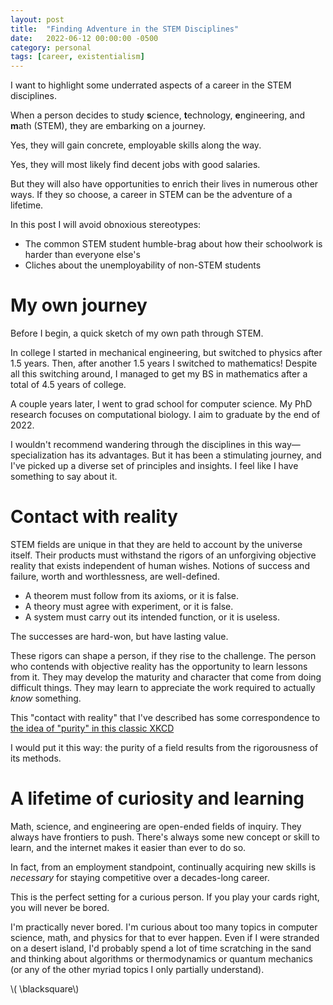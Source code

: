 ```yaml
---
layout: post
title:  "Finding Adventure in the STEM Disciplines"
date:   2022-06-12 00:00:00 -0500
category: personal 
tags: [career, existentialism] 
---
```


I want to highlight some underrated aspects of a career in the STEM disciplines.

When a person decides to study **s**cience, **t**echnology, **e**ngineering, and **m**ath (STEM), they are embarking on a journey.

Yes, they will gain concrete, employable skills along the way.

Yes, they will most likely find decent jobs with good salaries.

But they will also have opportunities to enrich their lives in numerous other ways.
If they so choose, a career in STEM can be the adventure of a lifetime.

In this post I will avoid obnoxious stereotypes:

* The common STEM student humble-brag about how their schoolwork is harder than everyone else's
* Cliches about the unemployability of non-STEM students


# My own journey

Before I begin, a quick sketch of my own path through STEM.

In college I started in mechanical engineering, but switched to physics after 1.5 years.
Then, after another 1.5 years I switched to mathematics! Despite all this switching around,
I managed to get my BS in mathematics after a total of 4.5 years of college.

A couple years later, I went to grad school for computer science.
My PhD research focuses on computational biology.
I aim to graduate by the end of 2022.

I wouldn't recommend wandering through the disciplines in this way&mdash;specialization has its advantages.
But it has been a stimulating journey, and I've picked up a diverse set of principles and insights.
I feel like I have something to say about it.


# Contact with reality

STEM fields are unique in that they are held to account by the universe itself.
Their products must withstand the rigors of an unforgiving objective reality that exists independent of human wishes. 
Notions of success and failure, worth and worthlessness, are well-defined.

* A theorem must follow from its axioms, or it is false.
* A theory must agree with experiment, or it is false.
* A system must carry out its intended function, or it is useless.

The successes are hard-won, but have lasting value.

These rigors can shape a person, if they rise to the challenge.
The person who contends with objective reality has the opportunity to learn lessons from it.
They may develop the maturity and character that come from doing difficult things.
They may learn to appreciate the work required to actually _know_ something.

This "contact with reality" that I've described has some correspondence 
to [the idea of "purity" in this classic XKCD](https://imgs.xkcd.com/comics/purity.png)

I would put it this way: the purity of a field results from the rigorousness of its methods.

<!--
The social sciences certainly have value.
I like to learn about them in my free time.
However, their products are on less-secure epistemological footing, and their value is harder to gauge.
They attempt to understand very complex phenomena&mdash;human behavior, the organization of society, etc.
But they don't lend themselves to empiricism very easily.
I think of the ideas in social science as different _lenses_ I can use to view a situation.
I don't give any one of them too much credence.

I also enjoy the liberal arts. 
-->

# A lifetime of curiosity and learning

Math, science, and engineering are open-ended fields of inquiry.
They always have frontiers to push.
There's always some new concept or skill to learn,
and the internet makes it easier than ever to do so.

In fact, from an employment standpoint, continually acquiring new skills is _necessary_ for staying competitive over a decades-long career.

This is the perfect setting for a curious person.
If you play your cards right, you will never be bored.

I'm practically never bored.
I'm curious about too many topics in computer science, math, and physics for that to ever happen.
Even if I were stranded on a desert island, I'd probably spend a lot of time scratching in the sand and thinking about algorithms or thermodynamics or quantum mechanics (or any of the other myriad topics I only partially understand). 


<!-- Internal link
[Link to asset]({{site.url}}/assets/myfile.pdf)
-->

<!-- Include an image
![title text]({{ site.baseurl }}/assets/images/your-image.jpg){:height="200px" :width="300px"} 
-->


\\( \blacksquare\\)  

